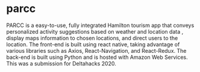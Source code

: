 # parcc
PARCC is a easy-to-use, fully integrated Hamilton tourism app that conveys personalized activity suggestions based on weather and location data , display maps information to chosen locations, and direct users to the location. The front-end is built using react native, taking advantage of various libraries such as Axios, React-Navigation, and React-Redux. The back-end is built using Python and is hosted with Amazon Web Services. This was a submission for Deltahacks 2020.
